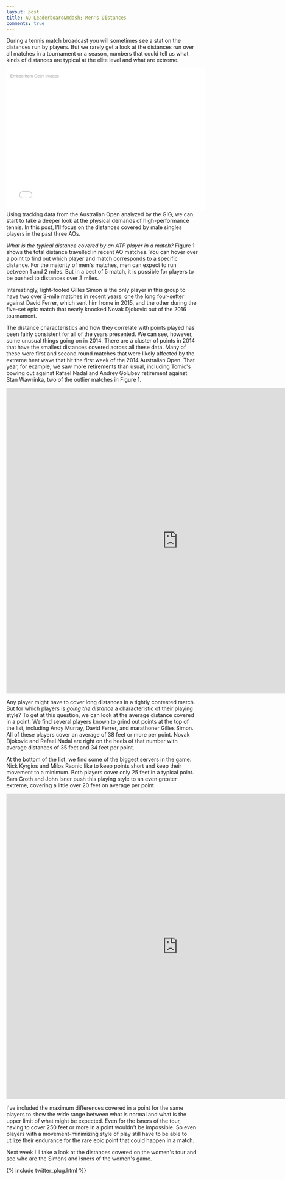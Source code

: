 ```yaml
---
layout: post
title: AO Leaderboard&mdash; Men's Distances
comments: true
---
```



During a tennis match broadcast you will sometimes see a stat on the distances run by players. But we rarely get a look at the distances run over all matches in a tournament or a season, numbers that could tell us what kinds of distances are typical at the elite level and what are extreme.

<div class="getty embed image" style="background-color:#fff;display:inline-block;font-family:'Helvetica Neue',Helvetica,Arial,sans-serif;color:#a7a7a7;font-size:11px;width:100%;max-width:594px;float:left;padding:2%;"><div style="padding:0;margin:0;text-align:left;"><a href="http://www.gettyimages.com/detail/462065316" target="_blank" style="color:#a7a7a7;text-decoration:none;font-weight:normal !important;border:none;display:inline-block;">Embed from Getty Images</a></div><div style="overflow:hidden;position:relative;height:0;padding:66.666667% 0 0 0;width:100%;"><iframe src="//embed.gettyimages.com/embed/462065316?et=9BG-slL3RGRxKDHMztAVoQ&viewMoreLink=on&sig=iO2lXD8sHzjEl44p3Ps4b-X0aMX3zUXqZKX5Y7prJtA=&caption=true" width="594" height="396" scrolling="no" frameborder="0" style="display:inline-block;position:absolute;top:0;left:0;width:100%;height:100%;margin:0;"></iframe></div><p style="margin:0;"></p></div>

Using tracking data from the Australian Open analyzed by the GIG, we can start to take a deeper look at the physical demands of high-performance tennis. In this post, I'll focus on the distances covered by male singles players in the past three AOs. 

_What is the typical distance covered by an ATP player in a match?_ Figure 1 shows the total distance travelled in recent AO matches. You can hover over a point to find out which player and match corresponds to a specific distance. For the majority of men's matches, men can expect to run between 1 and 2 miles. But in a best of 5 match, it is possible for players to be pushed to distances over 3 miles. 


Interestingly, light-footed Gilles Simon is the only player in this group to have two over 3-mile matches in recent years: one the long four-setter against David Ferrer, which sent him home in 2015, and the other during the five-set epic match that nearly knocked Novak Djokovic out of the 2016 tournament.


The distance characteristics and how they correlate with points played has been fairly consistent for all of the years presented. We can see, however, some unusual things going on in 2014. There are a cluster of points in 2014 that have the smallest distances covered across all these data. Many of these were first and second round matches that were likely affected by the extreme heat wave that hit the first week of the 2014 Australian Open. That year, for example, we saw more retirements than usual, including Tomic's bowing out against Rafael Nadal and Andrey Golubev retirement against Stan Wawrinka, two of the outlier matches in Figure 1. 

<iframe width="900" height="800" frameborder="0" scrolling="no" src="https://plot.ly/~on-the-t/1034.embed"></iframe>


Any player might have to cover long distances in a tightly contested match. But for which players is _going the distance_ a characteristic of their playing style? To get at this question, we can look at the average distance covered in a point. We find several players known to grind out points at the top of the list, including Andy Murray, David Ferrer, and marathoner Gilles Simon. All of these players cover an average of 38 feet or more per point. Novak Djokovic and Rafael Nadal are right on the heels of that number with average distances of 35 feet and 34 feet per point. 

At the bottom of the list, we find some of the biggest servers in the game. Nick Kyrgios and Milos Raonic like to keep points short and keep their movement to a minimum. Both players cover only 25 feet in a typical point. Sam Groth and John Isner push this playing style to an even greater extreme, covering a little over 20 feet on average per point. 


<iframe width="900" height="800" frameborder="0" scrolling="no" src="https://plot.ly/~on-the-t/1036.embed"></iframe>

I've included the maximum differences covered in a point for the same players to show the wide range between what is normal and what is the upper limit of what might be expected. Even for the Isners of the tour, having to cover 250 feet or more in a point wouldn't be impossible. So even players with a movement-minimizing style of play still have to be able to utilize their endurance for the rare epic point that could happen in a match. 

Next week I'll take a look at the distances covered on the women's tour and see who are the Simons and Isners of the women's game.


{% include twitter_plug.html %}
